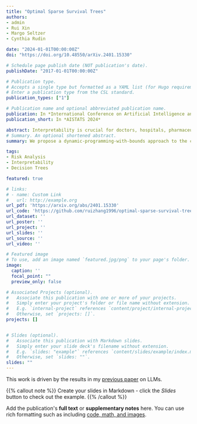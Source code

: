 ```yaml
---
title: "Optimal Sparse Survival Trees"
authors:
- admin
- Rui Xin
- Margo Seltzer
- Cynthia Rudin

date: "2024-01-01T00:00:00Z"
doi: "https://doi.org/10.48550/arXiv.2401.15330"

# Schedule page publish date (NOT publication's date).
publishDate: "2017-01-01T00:00:00Z"

# Publication type.
# Accepts a single type but formatted as a YAML list (for Hugo requirements).
# Enter a publication type from the CSL standard.
publication_types: ["1"]

# Publication name and optional abbreviated publication name.
publication: In *International Conference on Artificial Intelligence and Statistics(AISTATS), 2024*
publication_short: In *AISTATS 2024*

abstract: Interpretability is crucial for doctors, hospitals, pharmaceutical companies and biotechnology corporations to analyze and make decisions for high stakes problems that involve human health. Tree-based methods have been widely adopted for survival analysis due to their appealing interpretablility and their ability to capture complex relationships. However, most existing methods to produce survival trees rely on heuristic (or greedy) algorithms, which risk producing sub-optimal models. We present a dynamic-programming-with-bounds approach that finds provably-optimal sparse survival tree models, frequently in only a few seconds.
# Summary. An optional shortened abstract.
summary: We propose a dynamic-programming-with-bounds approach to the construction of provably-optimal sparse survival trees. We are often able to find optimal sparse trees in a few seconds.

tags:
- Risk Analysis
- Interpretability
- Decision Trees

featured: true

# links:
# - name: Custom Link
#   url: http://example.org
url_pdf: 'https://arxiv.org/abs/2401.15330'
url_code: 'https://github.com/ruizhang1996/optimal-sparse-survival-trees-public'
url_dataset: ''
url_poster: ''
url_project: ''
url_slides: ''
url_source: ''
url_video: ''

# Featured image
# To use, add an image named `featured.jpg/png` to your page's folder. 
image:
  caption: ''
  focal_point: ""
  preview_only: false

# Associated Projects (optional).
#   Associate this publication with one or more of your projects.
#   Simply enter your project's folder or file name without extension.
#   E.g. `internal-project` references `content/project/internal-project/index.md`.
#   Otherwise, set `projects: []`.
projects: []


# Slides (optional).
#   Associate this publication with Markdown slides.
#   Simply enter your slide deck's filename without extension.
#   E.g. `slides: "example"` references `content/slides/example/index.md`.
#   Otherwise, set `slides: ""`.
slides: ""
---
```


This work is driven by the results in my [previous paper](/publication/conference-paper/) on LLMs.

{{% callout note %}}
Create your slides in Markdown - click the *Slides* button to check out the example.
{{% /callout %}}

Add the publication's **full text** or **supplementary notes** here. You can use rich formatting such as including [code, math, and images](https://docs.hugoblox.com/content/writing-markdown-latex/).
